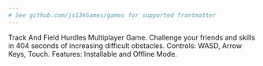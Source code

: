 ```yaml
---
# See github.com/js13kGames/games for supported frontmatter
---
```

Track And Field Hurdles Multiplayer Game. Challenge your friends and skills in 404 seconds of increasing difficult obstacles.
Controls: WASD, Arrow Keys, Touch.
Features: Installable and Offline Mode.